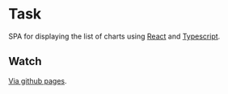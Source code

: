 # Task

SPA for displaying the list of charts using [React](https://reactjs.org/) and [Typescript](https://www.typescriptlang.org/).

## Watch

[Via github pages](https://theperegrinus.github.io/natlex-task/).
